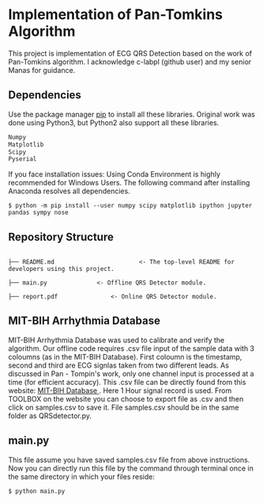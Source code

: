 # Implementation of Pan-Tomkins Algorithm 
This project is implementation of ECG QRS Detection based on the work of Pan-Tomkins algorithm.
I acknowledge c-labpl (github user) and my senior Manas for guidance.


## Dependencies

Use the package manager [pip](https://pip.pypa.io/en/stable/) to install all these libraries. Original work was done using Python3, but Python2 also support all these libraries.

```bash
Numpy
Matplotlib
Scipy
Pyserial
```
If you face installation issues: Using Conda Environment is highly recommended for Windows Users. The following command after installing Anaconda resolves all dependencies.
```
$ python -m pip install --user numpy scipy matplotlib ipython jupyter pandas sympy nose
```

## Repository Structure
```

├── README.md          				 <- The top-level README for developers using this project.

├── main.py   			 <- Offline QRS Detector module.

├── report.pdf    			 <- Online QRS Detector module.

```

## MIT-BIH Arrhythmia Database 
MIT-BIH Arrhythmia Database was used to calibrate and verify the algorithm. Our offline code requires .csv file input of the sample data with 3 coloumns (as in the MIT-BIH Database). First coloumn is the timestamp, second and third are ECG signlas taken from two different leads. As discussed in Pan - Tompin's work, only one channel input is processed at a time (for efficient accuracy). This .csv file can be directly found from this website:
 [ MIT-BIH Database ](https://www.physionet.org/cgi-bin/atm/ATM).
Here 1 Hour signal record is used. From TOOLBOX on the website you can choose to export file as .csv and then click on samples.csv to save it.
File samples.csv should be in the same folder as QRSdetector.py.

## main.py
This file assume you have saved samples.csv file from above instructions. Now you can directly run this file by the command through terminal once in the same directory in which your files reside:
```
$ python main.py
```
